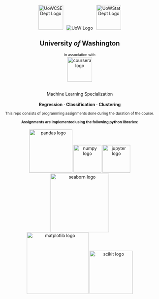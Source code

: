 <p align="center">
 <img src='https://i.imgur.com/sSu280D.png' alt='UoWCSEDept Logo' width=80>
 &nbsp;
 <img src='https://i.imgur.com/SP72GJm.png' alt='UoW Logo'>
 &nbsp;
 <img src='https://i.imgur.com/2AWkFuL.png' alt='UoWStatDept Logo' width=80>
 <h2 align="center">University <i>of</i> Washington</h2>
 <div align='center'>
  <sub>in association with</sub>
  <br/>
  <img src='https://i.imgur.com/jTAC0TH.png' alt='coursera logo' width=80>
 </div>
 <br/>
 <p align="center">
  Machine Learning Specialization
  <br/>
  <br/>
  <b>Regression</b>
  ·
  <b>Classification</b>
  ·
  <b>Clustering</b>
 </p>
</p>

<div align="center">
  <sub>This repo consists of programming assignments done during the duration of the course.</sub> 
</div>

<p align="center">
 <sub><b>Assignments are implemented using the following python libraries:</b></sub>
 <br/>
 <br/>
 <img src='https://i.imgur.com/xmvNe9e.png' alt='pandas logo' width=140>
 <img src='https://i.imgur.com/9DY9iyw.png' alt='numpy logo' width=90>
 <img src='https://i.imgur.com/drYLGp6.png' alt='jupyter logo' width=90>
 <img src='https://i.imgur.com/ONumgkP.png' alt='seaborn logo' width=190>
 <br/>
 <img src='https://i.imgur.com/74aQ7r0.png' alt='matplotlib logo' width=200>
 <img src='https://i.imgur.com/jZado68.png' alt='scikit logo' width=140>
</p>
